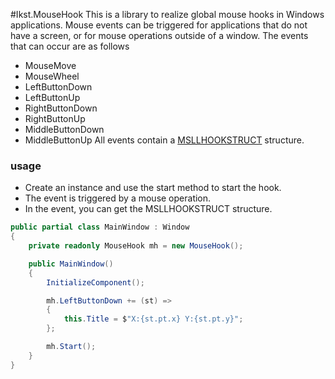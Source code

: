 #Ikst.MouseHook
This is a library to realize global mouse hooks in Windows applications.
Mouse events can be triggered for applications that do not have a screen, or for mouse operations outside of a window.
The events that can occur are as follows
- MouseMove
- MouseWheel
- LeftButtonDown
- LeftButtonUp
- RightButtonDown
- RightButtonUp
- MiddleButtonDown
- MiddleButtonUp
All events contain a [MSLLHOOKSTRUCT](https://docs.microsoft.com/windows/win32/api/winuser/ns-winuser-msllhookstruct)  structure.

### usage
- Create an instance and use the start method to start the hook.
- The event is triggered by a mouse operation.
- In the event, you can get the MSLLHOOKSTRUCT structure.
```C#
public partial class MainWindow : Window
{
    private readonly MouseHook mh = new MouseHook();

    public MainWindow()
    {
        InitializeComponent();

        mh.LeftButtonDown += (st) =>
        {
            this.Title = $"X:{st.pt.x} Y:{st.pt.y}";
        };

        mh.Start();
    }
}
```
